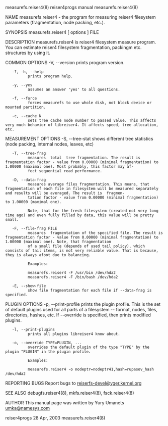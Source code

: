 measurefs.reiser4(8)                                                                  reiser4progs manual                                                                  measurefs.reiser4(8)

NAME
       measurefs.reiser4 - the program for measuring reiser4 filesystem parameters (fragmentation, node packing, etc.).

SYNOPSIS
       measurefs.reiser4 [ options ] FILE

DESCRIPTION
       measurefs.reiser4 is reiser4 filesystem measure program. You can estimate reiser4 filesystem fragmentation, packingm etc. structures by using it.

COMMON OPTIONS
       -V, --version
              prints program version.

       -?, -h, --help
              prints program help.

       -y, --yes
              assumes an answer 'yes' to all questions.

       -f, --force
              forces measurefs to use whole disk, not block device or mounted partition.

       -c, --cache N
              sets tree cache node number to passed value. This affects very much behavior of libreiser4. It affects speed, tree allocation, etc.

MEASUREMENT OPTIONS
       -S, --tree-stat
              shows different tree statistics (node packing, internal nodes, leaves, etc)

       -T, --tree-frag
              measures  total  tree fragmentation. The result is fragmentation factor - value from 0.00000 (minimal fragmentation) to 1.00000 (maximal one). Most probably, this factor may af‐
              fect sequential read performance.

       -D, --data-frag
              measures average files fragmentation. This means, that fragmentation of each file in filesystem will be measured separately and results will be averaged. The result is  fragmen‐
              tation factor - value from 0.00000 (minimal fragmentation) to 1.00000 (maximal one).

              Note, that for the fresh filesystem (created not very long time ago) and even fully filled by data, this value will be pretty small.

       -F, --file-frag FILE
              measures  fragmentation of the specified file. The result is fragmentation factor - value from 0.00000 (minimal fragmentation) to 1.00000 (maximal one). Note, that fragmentation
              of a small file (depends of used tail policy), which consists of tail items, is not very reliable value. That is because, they is always afoot due to balancing.

              Examples:

              measurefs.reiser4 -F /usr/bin /dev/hda2
              measurefs.reiser4 -F /bin/bash /dev/hda2

       -E, --show-file
              show file fragmentation for each file if --data-frag is specified.

PLUGIN OPTIONS
       -p, --print-profile
              prints the plugin profile. This is the set of default plugins used for all parts of a filesystem -- format, nodes, files, directories, hashes, etc. If --override  is  specified,
              then prints modified plugins.

       -l, --print-plugins
              prints all plugins libreiser4 know about.

       -o, --override TYPE=PLUGIN, ...
              overrides the default plugin of the type "TYPE" by the plugin "PLUGIN" in the plugin profile.

              Examples:

              measurefs.reiser4 -o nodeptr=nodeptr41,hash=rupasov_hash /dev/hda2

REPORTING BUGS
       Report bugs to <reiserfs-devel@vger.kernel.org>

SEE ALSO
       debugfs.reiser4(8), mkfs.reiser4(8), fsck.reiser4(8)

AUTHOR
       This manual page was written by Yury Umanets <umka@namesys.com>

reiser4progs                                                                              28 Apr, 2003                                                                     measurefs.reiser4(8)

